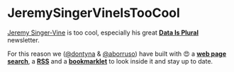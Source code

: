 # JeremySingerVineIsTooCool

[Jeremy Singer-Vine](https://twitter.com/jsvine) is too cool, especially his great **[Data Is Plural](https://tinyletter.com/data-is-plural)** newsletter.

For this reason we ([@dontyna](https://twitter.com/dontyna) & [@aborruso](https://twitter.com/aborruso)) have built with :heart_eyes: a **[web page search](https://ondata.github.io/JeremySingerVineIsTooCool/)**, a **[RSS](http://feeds.feedburner.com/dataisplural)** and a **[bookmarklet](./bookmarklet.html)** to look inside it and stay up to date.

